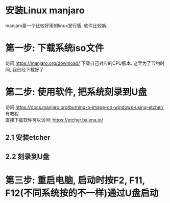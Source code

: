 # 安装Linux manjaro
manjaro是一个比较好用的linux发行版. 软件比较新.

# 第一步: 下载系统iso文件
访问 https://manjaro.org/download/ 下载自己对应的CPU版本.
这里为了节约时间, 我已经下载好了

# 第二步: 使用软件, 把系统刻录到U盘
访问 https://docs.manjaro.org/burning-a-image-on-windows-using-etcher/ 有教程  
直接下载软件可以访问: https://etcher.balena.io/  

## 2.1 安装etcher

## 2.2 刻录到U盘

# 第三步: 重启电脑, 启动时按F2, F11, F12(不同系统按的不一样)通过U盘启动
